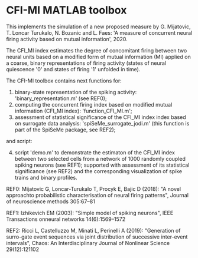 # CFI-MI MATLAB toolbox

This implements the simulation of a new proposed measure by G. Mijatovic, T. Loncar Turukalo, N. Bozanic and L. Faes: 
'A measure of concurrent neural firing activity based on mutual information', 2020.

The CFI_MI index estimates the degree of concomitant firing between two neural units based on a modified form of mutual information (MI) 
applied on a coarse, binary representations of firing activity (states of neural quiescence '0' and states of firing '1' unfolded in time).


The CFI-MI toolbox contains next functions for:

1. binary-state representation of the spiking activity: 'binary_representation.m' (see REF0);
2. computing the concurrent firing index based on modified mutual information (CFI_MI index): 'function_CFI_MI.m';
3. assessment of statistical significance of the CFI_MI index index based on surrogate data analysis: 'spiSeMe_surrogate_jodi.m' (this function is part of the SpiSeMe package, see REF2);

and script:

4. script 'demo.m' to demonstrate the estimaton of the CFI_MI index between two selected cells from a network of 1000 randomly coupled spiking neurons (see REF1); supported with assessment of its statistical significance (see REF2) and the corresponding visualization of spike trains and binary profiles.

REF0: Mijatovic G, Loncar-Turukalo T, Procyk E, Bajic D (2018): "A novel approachto probabilistic characterisation of neural firing patterns", Journal of neuroscience methods 305:67–81

REF1: Izhikevich EM (2003): "Simple model of spiking neurons", IEEE Transactions onneural networks 14(6):1569–1572

REF2: Ricci L, Castelluzzo M, Minati L, Perinelli A  (2019): "Generation  of  surro-gate event sequences via joint distribution of successive inter-event intervals", Chaos: An Interdisciplinary Journal of Nonlinear Science 29(12):121102


